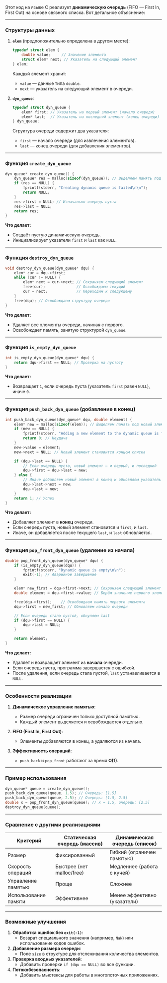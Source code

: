 Этот код на языке C реализует **динамическую очередь** (FIFO — First In, First Out) на основе связного списка. Вот детальное объяснение:

---

### Структуры данных
1. **`elem`** (предположительно определена в другом месте):
   ```c
   typedef struct elem {
       double value;     // Значение элемента
       struct elem* next; // Указатель на следующий элемент
   } elem;
   ```
   Каждый элемент хранит:
   - `value` — данные типа `double`.
   - `next` — указатель на следующий элемент в очереди.

2. **`dyn_queue`**:
   ```c
   typedef struct dyn_queue {
       elem* first; // Указатель на первый элемент (начало очереди)
       elem* last;  // Указатель на последний элемент (конец очереди)
   } dyn_queue;
   ```
   Структура очереди содержит два указателя:
   - `first` — начало очереди (для извлечения элементов).
   - `last` — конец очереди (для добавления элементов).

---

### Функция `create_dyn_queue`
```c
dyn_queue* create_dyn_queue() {
    dyn_queue* res = malloc(sizeof(dyn_queue)); // Выделяем память под структуру
    if (res == NULL) {
        fprintf(stderr, "Creating dynamic queue is failed\n\n");
        return NULL;
    }
    res->first = NULL; // Изначально очередь пуста
    res->last = NULL;
    return res;
}
```
**Что делает:**
- Создаёт пустую динамическую очередь.
- Инициализирует указатели `first` и `last` как `NULL`.

---

### Функция `destroy_dyn_queue`
```c
void destroy_dyn_queue(dyn_queue* dqu) {
    elem* cur = dqu->first;
    while (cur != NULL) {
        elem* next = cur->next; // Сохраняем следующий элемент
        free(cur);              // Освобождаем текущий
        cur = next;             // Переходим к следующему
    }
    free(dqu); // Освобождаем структуру очереди
}
```
**Что делает:**
- Удаляет все элементы очереди, начиная с первого.
- Освобождает память, занятую структурой `dyn_queue`.

---

### Функция `is_empty_dyn_queue`
```c
int is_empty_dyn_queue(dyn_queue* dqu) {
    return dqu->first == NULL; // Проверка на пустоту
}
```
**Что делает:**
- Возвращает `1`, если очередь пуста (указатель `first` равен `NULL`), иначе `0`.

---

### Функция `push_back_dyn_queue` (добавление в конец)
```c
int push_back_dyn_queue(dyn_queue* dqu, double element) {
    elem* new = malloc(sizeof(elem)); // Выделяем память под новый элемент
    if (new == NULL) {
        fprintf(stderr, "Adding a new element to the dynamic queue is failed\n\n");
        return 0; // Неудача
    }
    new->value = element;
    new->next = NULL; // Новый элемент становится концом списка

    if (dqu->last == NULL) {
        // Если очередь пуста, новый элемент — и первый, и последний
        dqu->first = dqu->last = new;
    } else {
        // Иначе добавляем новый элемент в конец и обновляем указатель last
        dqu->last->next = new;
        dqu->last = new;
    }
    return 1; // Успех
}
```
**Что делает:**
- Добавляет элемент в **конец** очереди.
- Если очередь пуста, новый элемент становится и `first`, и `last`.
- Иначе, он добавляется после текущего `last`, и `last` обновляется.

---

### Функция `pop_front_dyn_queue` (удаление из начала)
```c
double pop_front_dyn_queue(dyn_queue* dqu) {
    if (is_empty_dyn_queue(dqu)) {
        fprintf(stderr, "Dynamic queue is empty\n\n");
        exit(-1); // Аварийное завершение
    }

    elem* new_first = dqu->first->next; // Сохраняем следующий элемент
    double element = dqu->first->value; // Берём значение первого элемента

    free(dqu->first);    // Освобождаем память первого элемента
    dqu->first = new_first; // Обновляем начало очереди

    // Если очередь стала пустой, обнуляем last
    if (dqu->first == NULL) {
        dqu->last = NULL;
    }

    return element;
}
```
**Что делает:**
- Удаляет и возвращает элемент из **начала** очереди.
- Если очередь пуста, программа завершается с ошибкой.
- После удаления, если очередь стала пустой, `last` устанавливается в `NULL`.

---

### Особенности реализации
1. **Динамическое управление памятью**:
   - Размер очереди ограничен только доступной памятью.
   - Каждый элемент выделяется и освобождается отдельно.

2. **FIFO (First In, First Out)**:
   - Элементы добавляются в конец, а удаляются из начала.

3. **Эффективность операций**:
   - `push_back` и `pop_front` работают за время **O(1)**.

---

### Пример использования
```c
dyn_queue* queue = create_dyn_queue();
push_back_dyn_queue(queue, 1.5); // Очередь: [1.5]
push_back_dyn_queue(queue, 2.5); // Очередь: [1.5, 2.5]
double x = pop_front_dyn_queue(queue); // x = 1.5, очередь: [2.5]
destroy_dyn_queue(queue);
```

---

### Сравнение с другими реализациями
| **Критерий**       | **Статическая очередь (массив)** | **Динамическая очередь (список)** |
|---------------------|----------------------------------|-----------------------------------|
| Размер              | Фиксированный                   | Гибкий (ограничен памятью)        |
| Скорость операций   | Быстрее (нет malloc/free)       | Медленнее (работа с кучей)        |
| Управление памятью  | Проще                           | Сложнее                           |
| Использование памяти| Эффективнее                     | Менее эффективно (указатели)      |

---

### Возможные улучшения
1. **Обработка ошибок без `exit(-1)`**:
   - Возврат специального значения (например, `NaN`) или использование кодов ошибок.
2. **Добавление размера очереди**:
   - Поле `size` в структуре для отслеживания количества элементов.
3. **Проверка входных указателей**:
   - Добавить проверки `if (dqu == NULL)` во все функции.
4. **Потокобезопасность**:
   - Добавить мьютексы для работы в многопоточных приложениях.
